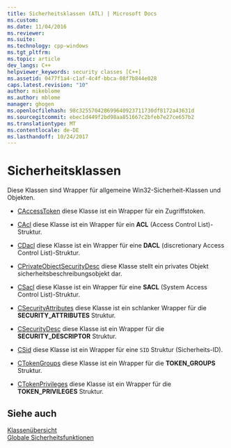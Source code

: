 ```yaml
---
title: Sicherheitsklassen (ATL) | Microsoft Docs
ms.custom: 
ms.date: 11/04/2016
ms.reviewer: 
ms.suite: 
ms.technology: cpp-windows
ms.tgt_pltfrm: 
ms.topic: article
dev_langs: C++
helpviewer_keywords: security classes [C++]
ms.assetid: 0477f1a4-c1af-4c4f-bbca-08f7b844e028
caps.latest.revision: "10"
author: mikeblome
ms.author: mblome
manager: ghogen
ms.openlocfilehash: 98c325570428699640923711730df8172a43631d
ms.sourcegitcommit: ebec1d449f2bd98aa851667c2bfeb7e27ce657b2
ms.translationtype: MT
ms.contentlocale: de-DE
ms.lasthandoff: 10/24/2017
---
```

# <a name="security-classes"></a>Sicherheitsklassen
Diese Klassen sind Wrapper für allgemeine Win32-Sicherheit-Klassen und Objekten.  
  
-   [CAccessToken](../atl/reference/caccesstoken-class.md) diese Klasse ist ein Wrapper für ein Zugriffstoken.  
  
-   [CAcl](../atl/reference/cacl-class.md) diese Klasse ist ein Wrapper für ein **ACL** (Access Control List)-Struktur.  
  
-   [CDacl](../atl/reference/cdacl-class.md) diese Klasse ist ein Wrapper für eine **DACL** (discretionary Access Control List)-Struktur.  
  
-   [CPrivateObjectSecurityDesc](../atl/reference/cprivateobjectsecuritydesc-class.md) diese Klasse stellt ein privates Objekt sicherheitsbeschreibungsobjekt dar.  
  
-   [CSacl](../atl/reference/csacl-class.md) diese Klasse ist ein Wrapper für eine **SACL** (System Access Control List)-Struktur.  
  
-   [CSecurityAttributes](../atl/reference/csecurityattributes-class.md) diese Klasse ist ein schlanker Wrapper für die **SECURITY_ATTRIBUTES** Struktur.  
  
-   [CSecurityDesc](../atl/reference/csecuritydesc-class.md) diese Klasse ist ein Wrapper für die **SECURITY_DESCRIPTOR** Struktur.  
  
-   [CSid](../atl/reference/csid-class.md) diese Klasse ist ein Wrapper für eine `SID` Struktur (Sicherheits-ID).  
  
-   [CTokenGroups](../atl/reference/ctokengroups-class.md) diese Klasse ist ein Wrapper für die **TOKEN_GROUPS** Struktur.  
  
-   [CTokenPrivileges](../atl/reference/ctokenprivileges-class.md) diese Klasse ist ein Wrapper für die **TOKEN_PRIVILEGES** Struktur.  
  
## <a name="see-also"></a>Siehe auch  
 [Klassenübersicht](../atl/atl-class-overview.md)   
 [Globale Sicherheitsfunktionen](../atl/reference/security-global-functions.md)

